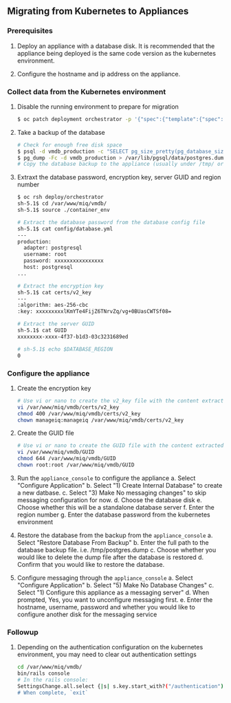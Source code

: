 ## Migrating from Kubernetes to Appliances

### Prerequisites
1. Deploy an appliance with a database disk.  It is recommended that the appliance being deployed is the same code version as the kubernetes environment.

1. Configure the hostname and ip address on the appliance.


### Collect data from the Kubernetes environment
1. Disable the running environment to prepare for migration
   ```bash
   $ oc patch deployment orchestrator -p '{"spec":{"template":{"spec":{"containers":[{"name":"orchestrator","args": ["-c", "sleep 1d"], "command":["/bin/sh"]}]}}}}'
   ```

1. Take a backup of the database
   ```bash
   # Check for enough free disk space
   $ psql -d vmdb_production -c "SELECT pg_size_pretty(pg_database_size('vmdb_production'));"
   $ pg_dump -Fc -d vmdb_production > /var/lib/pgsql/data/postgres.dump
   # Copy the database backup to the appliance (usually under /tmp/ or somewhere that has enough space)
   ```

1. Extraxt the database password, encryption key, server GUID and region number
   ```bash
   $ oc rsh deploy/orchestrator
   sh-5.1$ cd /var/www/miq/vmdb/
   sh-5.1$ source ./container_env

   # Extract the database password from the database config file
   sh-5.1$ cat config/database.yml
   ---
   production:
     adapter: postgresql
     username: root
     password: xxxxxxxxxxxxxxxx
     host: postgresql
   ...

   # Extract the encryption key
   sh-5.1$ cat certs/v2_key
   ---
   :algorithm: aes-256-cbc
   :key: xxxxxxxxxlKmYTe4FijZ6TNrvZq/vg+0BUasCWTSf08=

   # Extract the server GUID
   sh-5.1$ cat GUID
   xxxxxxxx-xxxx-4f37-b1d3-03c3231689ed

   # sh-5.1$ echo $DATABASE_REGION
   0
   ```


### Configure the appliance
1. Create the encryption key
   ```bash
   # Use vi or nano to create the v2_key file with the content extracted from the orchestrator pod above
   vi /var/www/miq/vmdb/certs/v2_key
   chmod 400 /var/www/miq/vmdb/certs/v2_key
   chown manageiq:manageiq /var/www/miq/vmdb/certs/v2_key
   ```

1. Create the GUID file
   ```bash
   # Use vi or nano to create the GUID file with the content extracted from the orchestrator pod above
   vi /var/www/miq/vmdb/GUID
   chmod 644 /var/www/miq/vmdb/GUID
   chown root:root /var/www/miq/vmdb/GUID
   ```

1. Run the `appliance_console` to configure the appliance
   a. Select "Configure Application"
   b. Select "1) Create Internal Database" to create a new datbase.
   c. Select "3) Make No messaging changes" to skip messaging configuration for now.
   d. Choose the database disk
   e. Choose whether this will be a standalone database server
   f. Enter the region number
   g. Enter the database password from the kubernetes environment

1. Restore the database from the backup from the `appliance_console`
   a. Select "Restore Database From Backup"
   b. Enter the full path to the database backup file.  i.e. /tmp/postgres.dump
   c. Choose whether you would like to delete the dump file after the database is restored
   d. Confirm that you would like to restore the database.

1. Configure messaging through the `appliance_console`
   a. Select "Configure Application"
   b. Select "5) Make No Database Changes"
   c. Select "1) Configure this appliance as a messaging server"
   d. When prompted, Yes, you want to unconfigure messaging first.
   e. Enter the hostname, username, password and whether you would like to configure another disk for the messaging service


### Followup
1. Depending on the authentication configuration on the kubernetes environment, you may need to clear out authentication settings
   ```bash
   cd /var/www/miq/vmdb/
   bin/rails console
   # In the rails console:
   SettingsChange.all.select {|s| s.key.start_with?("/authentication")}.each {|s| s.destroy}'
   # When complete, `exit`
   ```

